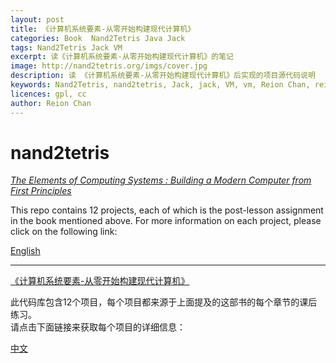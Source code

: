 ```yaml
---
layout: post
title: 《计算机系统要素-从零开始构建现代计算机》
categories: Book  Nand2Tetris Java Jack
tags: Nand2Tetris Jack VM
excerpt: 读《计算机系统要素-从零开始构建现代计算机》的笔记
image: http://nand2tetris.org/imgs/cover.jpg
description: 读 《计算机系统要素-从零开始构建现代计算机》后实现的项目源代码说明 
keywords: Nand2Tetris, nand2tetris, Jack, jack, VM, vm, Reion Chan, reionchan
licences: gpl, cc
author: Reion Chan
--- 
```


nand2tetris
================================================

[*The Elements of Computing Systems : Building a Modern Computer from First Principles*](http://www.amazon.com/Elements-Computing-Systems-Building-Principles/dp/0262640686/ref=ed_oe_p "Buy")  

This repo contains 12 projects, each of which is the post-lesson assignment in the book mentioned above. For more information on each project, please click on the following link: 
  
[English](https://reionchan.github.io/2016/05/28/nand2tetris-en_US/)

----
[《计算机系统要素-从零开始构建现代计算机》](http://www.amazon.com/Elements-Computing-Systems-Building-Principles/dp/0262640686/ref=ed_oe_p "购买")

此代码库包含12个项目，每个项目都来源于上面提及的这部书的每个章节的课后练习。  
请点击下面链接来获取每个项目的详细信息：

[中文](https://reionchan.github.io/2016/05/28/nand2tetris-zh_CN)
